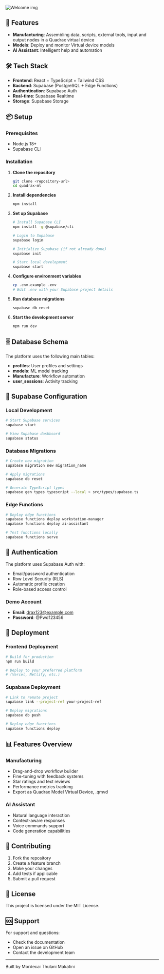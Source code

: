 
![Welcome img](https://github.com/user-attachments/assets/614c612b-84e5-4332-ba4e-71668928d9f1)

## 🚀 Features

- **Manufacturing**: Assembling data, scripts, external tools, input and output nodes in a Quadrax virtual device
- **Models**: Deploy and monitor Virtual device models
- **AI Assistant**: Intelligent help and automation

## 🛠️ Tech Stack

- **Frontend**: React + TypeScript + Tailwind CSS
- **Backend**: Supabase (PostgreSQL + Edge Functions)
- **Authentication**: Supabase Auth
- **Real-time**: Supabase Realtime
- **Storage**: Supabase Storage

## 📦 Setup

### Prerequisites

- Node.js 18+
- Supabase CLI

### Installation

1. **Clone the repository**
   ```bash
   git clone <repository-url>
   cd quadrax-ml
   ```

2. **Install dependencies**
   ```bash
   npm install
   ```

3. **Set up Supabase**
   ```bash
   # Install Supabase CLI
   npm install -g @supabase/cli

   # Login to Supabase
   supabase login

   # Initialize Supabase (if not already done)
   supabase init

   # Start local development
   supabase start
   ```

4. **Configure environment variables**
   ```bash
   cp .env.example .env
   # Edit .env with your Supabase project details
   ```

5. **Run database migrations**
   ```bash
   supabase db reset
   ```

6. **Start the development server**
   ```bash
   npm run dev
   ```

## 🗄️ Database Schema

The platform uses the following main tables:

- **profiles**: User profiles and settings
- **models**: ML model tracking
- **Manufacture**: Workflow automation
- **user_sessions**: Activity tracking

## 🔧 Supabase Configuration

### Local Development

```bash
# Start Supabase services
supabase start

# View Supabase dashboard
supabase status
```

### Database Migrations

```bash
# Create new migration
supabase migration new migration_name

# Apply migrations
supabase db reset

# Generate TypeScript types
supabase gen types typescript --local > src/types/supabase.ts
```

### Edge Functions

```bash
# Deploy edge functions
supabase functions deploy workstation-manager
supabase functions deploy ai-assistant

# Test functions locally
supabase functions serve
```

## 🔐 Authentication

The platform uses Supabase Auth with:

- Email/password authentication
- Row Level Security (RLS)
- Automatic profile creation
- Role-based access control

### Demo Account

- **Email**: drax123@example.com
- **Password**: @Pwd123456

## 🚀 Deployment

### Frontend Deployment

```bash
# Build for production
npm run build

# Deploy to your preferred platform
# (Vercel, Netlify, etc.)
```

### Supabase Deployment

```bash
# Link to remote project
supabase link --project-ref your-project-ref

# Deploy migrations
supabase db push

# Deploy edge functions
supabase functions deploy
```

## 📊 Features Overview

### Manufacturing
- Drag-and-drop workflow builder
- Fine-tuning with feedback systems
- Star ratings and text reviews
- Performance metrics tracking
- Export as Quadrax Model Virtual Device, .qmvd

### AI Assistant
- Natural language interaction
- Context-aware responses
- Voice commands support
- Code generation capabilities

## 🤝 Contributing

1. Fork the repository
2. Create a feature branch
3. Make your changes
4. Add tests if applicable
5. Submit a pull request

## 📄 License

This project is licensed under the MIT License.

## 🆘 Support

For support and questions:
- Check the documentation
- Open an issue on GitHub
- Contact the development team

---

Built by Mordecai Thulani Makatini
